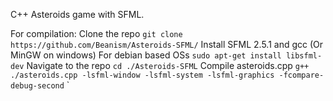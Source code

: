 C++ Asteroids game with SFML.

For compilation:
Clone the repo `git clone https://github.com/Beanism/Asteroids-SFML/`
Install SFML 2.5.1 and gcc (Or MinGW on windows)
For debian based OSs `sudo apt-get install libsfml-dev`
Navigate to the repo `cd ./Asteroids-SFML`
Compile asteroids.cpp `g++ ./asteroids.cpp -lsfml-window -lsfml-system -lsfml-graphics -fcompare-debug-second`
`
